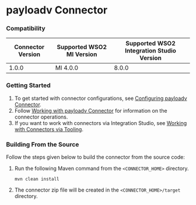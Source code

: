 # payloadv Connector

### Compatibility

|Connector Version|Supported WSO2 MI Version|Supported WSO2 Integration Studio Version|
| ------------- | -----------|-------|
| 1.0.0 | MI 4.0.0 | 8.0.0 |

### Getting Started

1. To get started with connector configurations, see [Configuring payloadv Connector](docs/config.md).
2. Follow [Working with payloadv Connector](docs/operations.md) for information on the connector operations.
3. If you want to work with connectors via Integration Studio,
   see [Working with Connectors via Tooling](https://docs.wso2.com/display/EI660/Working+with+Connectors+via+Tooling).

### Building From the Source

Follow the steps given below to build the connector from the source code:

1. Run the following Maven command from the `<CONNECTOR_HOME>` directory.
   ```
   mvn clean install
   ```
2. The connector zip file will be created in the `<CONNECTOR_HOME>/target` directory.
